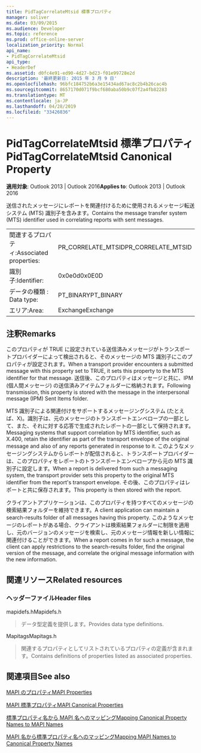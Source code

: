 ```yaml
---
title: PidTagCorrelateMtsid 標準プロパティ
manager: soliver
ms.date: 03/09/2015
ms.audience: Developer
ms.topic: reference
ms.prod: office-online-server
localization_priority: Normal
api_name:
- PidTagCorrelateMtsid
api_type:
- HeaderDef
ms.assetid: d0fc4e91-ed90-4d27-bd23-f01e99728e2d
description: '最終更新日: 2015 年 3 月 9 日'
ms.openlocfilehash: 96bfc184752b6a3e15434ad67ac8c2b4b26cac4b
ms.sourcegitcommit: 8657170d071f9bcf680aba50b9c07f2a4fb82283
ms.translationtype: MT
ms.contentlocale: ja-JP
ms.lasthandoff: 04/28/2019
ms.locfileid: "33426836"
---
```

# <a name="pidtagcorrelatemtsid-canonical-property"></a><span data-ttu-id="48629-103">PidTagCorrelateMtsid 標準プロパティ</span><span class="sxs-lookup"><span data-stu-id="48629-103">PidTagCorrelateMtsid Canonical Property</span></span>

  
  
<span data-ttu-id="48629-104">**適用対象**: Outlook 2013 | Outlook 2016</span><span class="sxs-lookup"><span data-stu-id="48629-104">**Applies to**: Outlook 2013 | Outlook 2016</span></span> 
  
<span data-ttu-id="48629-105">送信されたメッセージにレポートを関連付けるために使用されるメッセージ転送システム (MTS) 識別子を含みます。</span><span class="sxs-lookup"><span data-stu-id="48629-105">Contains the message transfer system (MTS) identifier used in correlating reports with sent messages.</span></span>
  
|||
|:-----|:-----|
|<span data-ttu-id="48629-106">関連するプロパティ:</span><span class="sxs-lookup"><span data-stu-id="48629-106">Associated properties:</span></span>  <br/> |<span data-ttu-id="48629-107">PR_CORRELATE_MTSID</span><span class="sxs-lookup"><span data-stu-id="48629-107">PR_CORRELATE_MTSID</span></span>  <br/> |
|<span data-ttu-id="48629-108">識別子:</span><span class="sxs-lookup"><span data-stu-id="48629-108">Identifier:</span></span>  <br/> |<span data-ttu-id="48629-109">0x0e0d</span><span class="sxs-lookup"><span data-stu-id="48629-109">0x0E0D</span></span>  <br/> |
|<span data-ttu-id="48629-110">データの種類 : </span><span class="sxs-lookup"><span data-stu-id="48629-110">Data type:</span></span>  <br/> |<span data-ttu-id="48629-111">PT_BINARY</span><span class="sxs-lookup"><span data-stu-id="48629-111">PT_BINARY</span></span>  <br/> |
|<span data-ttu-id="48629-112">エリア:</span><span class="sxs-lookup"><span data-stu-id="48629-112">Area:</span></span>  <br/> |<span data-ttu-id="48629-113">Exchange</span><span class="sxs-lookup"><span data-stu-id="48629-113">Exchange</span></span>  <br/> |
   
## <a name="remarks"></a><span data-ttu-id="48629-114">注釈</span><span class="sxs-lookup"><span data-stu-id="48629-114">Remarks</span></span>

<span data-ttu-id="48629-115">このプロパティが TRUE に設定されている送信済みメッセージがトランスポートプロバイダーによって検出されると、そのメッセージの MTS 識別子にこのプロパティが設定されます。</span><span class="sxs-lookup"><span data-stu-id="48629-115">When a transport provider encounters a submitted message with this property set to TRUE, it sets this property to the MTS identifier for that message.</span></span> <span data-ttu-id="48629-116">送信後、このプロパティはメッセージと共に、IPM (個人間メッセージ) の送信済みアイテムフォルダーに格納されます。</span><span class="sxs-lookup"><span data-stu-id="48629-116">Following transmission, this property is stored with the message in the interpersonal message (IPM) Sent Items folder.</span></span>
  
<span data-ttu-id="48629-117">MTS 識別子による関連付けをサポートするメッセージングシステム (たとえば、X)。識別子は、元のメッセージのトランスポートエンベロープの一部として、また、それに対する応答で生成されたレポートの一部として保持されます。</span><span class="sxs-lookup"><span data-stu-id="48629-117">Messaging systems that support correlation by MTS identifier, such as X.400, retain the identifier as part of the transport envelope of the original message and also of any reports generated in response to it.</span></span> <span data-ttu-id="48629-118">このようなメッセージングシステムからレポートが配信されると、トランスポートプロバイダーは、このプロパティをレポートのトランスポートエンベロープから元の MTS 識別子に設定します。</span><span class="sxs-lookup"><span data-stu-id="48629-118">When a report is delivered from such a messaging system, the transport provider sets this property to the original MTS identifier from the report's transport envelope.</span></span> <span data-ttu-id="48629-119">その後、このプロパティはレポートと共に保存されます。</span><span class="sxs-lookup"><span data-stu-id="48629-119">This property is then stored with the report.</span></span>
  
<span data-ttu-id="48629-120">クライアントアプリケーションは、このプロパティを持つすべてのメッセージの検索結果フォルダーを維持できます。</span><span class="sxs-lookup"><span data-stu-id="48629-120">A client application can maintain a search-results folder of all messages having this property.</span></span> <span data-ttu-id="48629-121">このようなメッセージのレポートがある場合、クライアントは検索結果フォルダーに制限を適用し、元のバージョンのメッセージを検索し、元のメッセージ情報を新しい情報に関連付けることができます。</span><span class="sxs-lookup"><span data-stu-id="48629-121">When a report comes in for such a message, the client can apply restrictions to the search-results folder, find the original version of the message, and correlate the original message information with the new information.</span></span>
  
## <a name="related-resources"></a><span data-ttu-id="48629-122">関連リソース</span><span class="sxs-lookup"><span data-stu-id="48629-122">Related resources</span></span>

### <a name="header-files"></a><span data-ttu-id="48629-123">ヘッダーファイル</span><span class="sxs-lookup"><span data-stu-id="48629-123">Header files</span></span>

<span data-ttu-id="48629-124">mapidefs.h</span><span class="sxs-lookup"><span data-stu-id="48629-124">Mapidefs.h</span></span>
  
> <span data-ttu-id="48629-125">データ型定義を提供します。</span><span class="sxs-lookup"><span data-stu-id="48629-125">Provides data type definitions.</span></span>
    
<span data-ttu-id="48629-126">Mapitags</span><span class="sxs-lookup"><span data-stu-id="48629-126">Mapitags.h</span></span>
  
> <span data-ttu-id="48629-127">関連するプロパティとしてリストされているプロパティの定義が含まれます。</span><span class="sxs-lookup"><span data-stu-id="48629-127">Contains definitions of properties listed as associated properties.</span></span>
    
## <a name="see-also"></a><span data-ttu-id="48629-128">関連項目</span><span class="sxs-lookup"><span data-stu-id="48629-128">See also</span></span>



[<span data-ttu-id="48629-129">MAPI のプロパティ</span><span class="sxs-lookup"><span data-stu-id="48629-129">MAPI Properties</span></span>](mapi-properties.md)
  
[<span data-ttu-id="48629-130">MAPI 標準プロパティ</span><span class="sxs-lookup"><span data-stu-id="48629-130">MAPI Canonical Properties</span></span>](mapi-canonical-properties.md)
  
[<span data-ttu-id="48629-131">標準プロパティ名から MAPI 名へのマッピング</span><span class="sxs-lookup"><span data-stu-id="48629-131">Mapping Canonical Property Names to MAPI Names</span></span>](mapping-canonical-property-names-to-mapi-names.md)
  
[<span data-ttu-id="48629-132">MAPI 名から標準プロパティ名へのマッピング</span><span class="sxs-lookup"><span data-stu-id="48629-132">Mapping MAPI Names to Canonical Property Names</span></span>](mapping-mapi-names-to-canonical-property-names.md)

